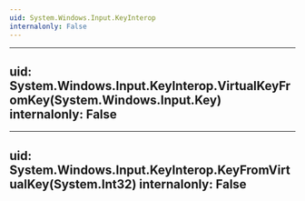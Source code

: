 ```yaml
---
uid: System.Windows.Input.KeyInterop
internalonly: False
---
```


---
uid: System.Windows.Input.KeyInterop.VirtualKeyFromKey(System.Windows.Input.Key)
internalonly: False
---

---
uid: System.Windows.Input.KeyInterop.KeyFromVirtualKey(System.Int32)
internalonly: False
---

